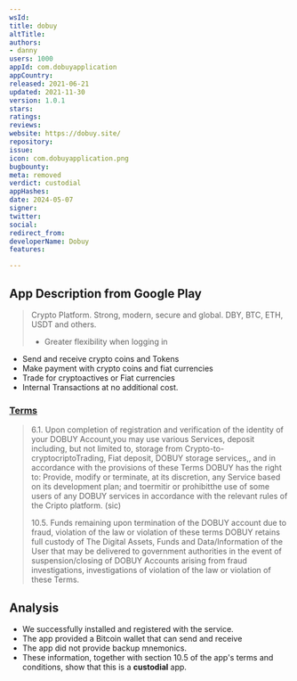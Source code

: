 ```yaml
---
wsId: 
title: dobuy
altTitle: 
authors:
- danny
users: 1000
appId: com.dobuyapplication
appCountry: 
released: 2021-06-21
updated: 2021-11-30
version: 1.0.1
stars: 
ratings: 
reviews: 
website: https://dobuy.site/
repository: 
issue: 
icon: com.dobuyapplication.png
bugbounty: 
meta: removed
verdict: custodial
appHashes: 
date: 2024-05-07
signer: 
twitter: 
social: 
redirect_from: 
developerName: Dobuy
features: 

---
```


## App Description from Google Play 

> Crypto Platform. Strong, modern, secure and global. DBY, BTC, ETH, USDT and others.
>
> - Greater flexibility when logging in
- Send and receive crypto coins and Tokens
- Make payment with crypto coins and fiat currencies
- Trade for cryptoactives or Fiat currencies
- Internal Transactions at no additional cost.

### [Terms](https://dobuyapplication.app/en/terms-and-conditions)

> 6.1. Upon completion of registration and verification of the identity of your DOBUY Account,you may use various Services, deposit including, but not limited to, storage from Crypto-to-cryptocriptoTrading, Fiat deposit, DOBUY storage services,, and in accordance with the provisions of these Terms DOBUY has the right to: Provide, modify or terminate, at its discretion, any Service based on its development plan; and toermitir or prohibitthe use of some users of any DOBUY services in accordance with the relevant rules of the Cripto platform. (sic)
>
> 10.5. Funds remaining upon termination of the DOBUY account due to fraud, violation of the law or violation of these terms DOBUY retains full custody of The Digital Assets, Funds and Data/Information of the User that may be delivered to government authorities in the event of suspension/closing of DOBUY Accounts arising from fraud investigations, investigations of violation of the law or violation of these Terms.

## Analysis 

- We successfully installed and registered with the service. 
- The app provided a Bitcoin wallet that can send and receive 
- The app did not provide backup mnemonics.
- These information, together with section 10.5 of the app's terms and conditions, show that this is a **custodial** app.
